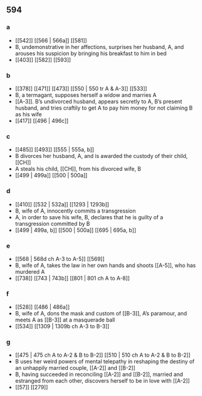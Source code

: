 ## 594
### a
- [[542]] [[566 | 566a]] [[581]] 
- B, undemonstrative in her affections, surprises her husband, A, and arouses his suspicion by bringing his breakfast to him in bed
- [[403]] [[582]] [[593]] 

### b
- [[378]] [[471]] [[473]] [[550 | 550 tr A &amp; A-3]] [[533]] 
- B, a termagant, supposes herself a widow and marries A
- [[A-3]]. B’s undivorced husband, appears secretly to A, B’s present husband, and tries craftily to get A to pay him money for not claiming B as his wife
- [[417]] [[496 | 496c]] 

### c
- [[485]] [[493]] [[555 | 555a, b]] 
- B divorces her husband, A, and is awarded the custody of their child, [[CH]]
- A steals his child, [[CH]], from his divorced wife, B
- [[499 | 499a]] [[500 | 500a]] 

### d
- [[410]] [[532 | 532a]] [[1293 | 1293b]] 
- B, wife of A, innocently commits a transgression
- A, in order to save his wife, B, declares that he is guilty of a transgression committed by B
- [[499 | 499a, b]] [[500 | 500a]] [[695 | 695a, b]] 

### e
- [[568 | 568d ch A-3 to A-5]] [[569]] 
- B, wife of A, takes the law in her own hands and shoots [[A-5]], who has murdered A
- [[738]] [[743 | 743b]] [[801 | 801 ch A to A-8]] 

### f
- [[528]] [[486 | 486a]] 
- B, wife of A, dons the mask and custom of [[B-3]], A’s paramour, and meets A as [[B-3]] at a masquerade ball
- [[534]] [[1309 | 1309b ch A-3 to B-3]] 

### g
- [[475 | 475 ch A to A-2 &amp; B to B-2]] [[510 | 510 ch A to A-2 &amp; B to B-2]] 
- B uses her weird powers of mental telepathy in reshaping the destiny of an unhappily married couple, [[A-2]] and [[B-2]]
- B, having succeeded in reconciling [[A-2]] and [[B-2]], married and estranged from each other, discovers herself to be in love with [[A-2]]
- [[57]] [[279]] 

